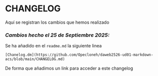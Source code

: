 # CHANGELOG

Aquí se registran los cambios que hemos realizado


### *Cambios hecho el 25 de Septiembre 2025:*

Se ha añadido en el `readme.md` la siguiente linea

`[Chanelog.dm](https://github.com/Opecloneh/daweb2526-ud01-markdown-acs/blob/main/CHANGELOG.md)`

De forma que añadimos un link para acceder a este changelog
